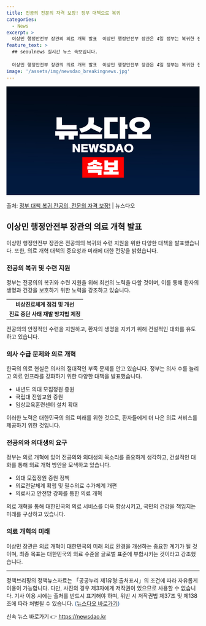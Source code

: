 ```yaml
---
title: 전공의 전문의 자격 보장! 정부 대책으로 복귀
categories:
  - News
excerpt: >
  이상민 행정안전부 장관의 의료 개혁 발표  이상민 행정안전부 장관은 4일 정부는 복귀한 전공의가 정상적으로 …
feature_text: >
  ## seoulnews 실시간 뉴스 속보입니다.

  이상민 행정안전부 장관의 의료 개혁 발표  이상민 행정안전부 장관은 4일 정부는 복귀한 전공의가 정상적으로 …
image: '/assets/img/newsdao_breakingnews.jpg'
---
```


![뉴스다오 속보](/assets/img/newsdao_breakingnews.jpg)

<p>출처: <a href="https://newsdao.kr/4594" rel="dofollow">정부 대책 복귀 전공의, 전문의 자격 보장!</a> | 뉴스다오</p>

<h2 data-ke-size="size26">이상민 행정안전부 장관의 의료 개혁 발표</h2>
<p data-ke-size="size16">이상민 행정안전부 장관은 전공의의 복귀와 수련 지원을 위한 다양한 대책을 발표했습니다. 또한, 의료 개혁 대책의 중요성과 미래에 대한 전망을 밝혔습니다.</p>

<h3>전공의 복귀 및 수련 지원</h3>
<p data-ke-size="size16">정부는 전공의의 복귀와 수련 지원을 위해 최선의 노력을 다할 것이며, 이를 통해 환자의 생명과 건강을 보호하기 위한 노력을 강조하고 있습니다.</p>
<table>
  <tr>
    <td style="text-align: center; height: 17px;"><b>비상진료체계 점검 및 개선</b></td>
  </tr>
  <tr>
    <td style="text-align: center; height: 17px;"><b>진료 중단 사태 재발 방지법 제정</b></td>
  </tr>
</table>
<p data-ke-size="size16">전공의의 안정적인 수련을 지원하고, 환자의 생명을 지키기 위해 건설적인 대화를 유도하고 있습니다.</p>

<h3>의사 수급 문제와 의료 개혁</h3>
<p data-ke-size="size16">한국의 의료 현실은 의사의 절대적인 부족 문제를 안고 있습니다. 정부는 의사 수를 늘리고 의료 인프라를 강화하기 위한 다양한 대책을 발표했습니다.</p>
<ul>
  <li>내년도 의대 모집정원 증원</li>
  <li>국립대 전임교원 증원</li>
  <li>임상교육훈련센터 설치 확대</li>
</ul>
<p data-ke-size="size16">이러한 노력은 대한민국의 의료 미래를 위한 것으로, 환자들에게 더 나은 의료 서비스를 제공하기 위한 것입니다.</p>

<h3>전공의와 의대생의 요구</h3>
<p data-ke-size="size16">정부는 의료 개혁에 있어 전공의와 의대생의 목소리를 중요하게 생각하고, 건설적인 대화를 통해 의료 개혁 방안을 모색하고 있습니다.</p>
<ul>
  <li>의대 모집정원 증원 정책</li>
  <li>의료전달체계 확립 및 필수의료 수가체계 개편</li>
  <li>의료사고 안전망 강화를 통한 의료 개혁</li>
</ul>
<p data-ke-size="size16">의료 개혁을 통해 대한민국의 의료 서비스를 더욱 향상시키고, 국민의 건강을 책임지는 미래를 구상하고 있습니다.</p>

<h3>의료 개혁의 미래</h3>
<p data-ke-size="size16">이상민 장관은 의료 개혁이 대한민국의 미래 의료 환경을 개선하는 중요한 계기가 될 것이며, 최종 목표는 대한민국의 의료 수준을 글로벌 표준에 부합시키는 것이라고 강조했습니다.</p>
<hr>
<p data-ke-size="size16"></p>
<p data-ke-size="size16">정책브리핑의 정책뉴스자료는 「공공누리 제1유형:출처표시」의 조건에 따라 자유롭게 이용이 가능합니다. 다만, 사진의 경우 제3자에게 저작권이 있으므로 사용할 수 없습니다. 기사 이용 시에는 출처를 반드시 표기해야 하며, 위반 시 저작권법 제37조 및 제138조에 따라 처벌될 수 있습니다. <span style="color: #1a5490;">(<a href="https://newsdao.kr/4594">뉴스다오 바로가기</a>)</span> </p> 

신속 뉴스 바로가기 👉 <a href="https://newsdao.kr" rel="dofollow">https://newsdao.kr</a>


